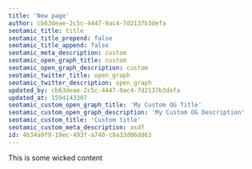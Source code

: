 ```yaml
---
title: 'New page'
author: cb63deae-2c5c-4447-9ac4-7d2137b3defa
seotamic_title: title
seotamic_title_prepend: false
seotamic_title_append: false
seotamic_meta_description: custom
seotamic_open_graph_title: custom
seotamic_open_graph_description: custom
seotamic_twitter_title: open_graph
seotamic_twitter_description: open_graph
updated_by: cb63deae-2c5c-4447-9ac4-7d2137b3defa
updated_at: 1594143307
seotamic_custom_open_graph_title: 'My Custom OG Title'
seotamic_custom_open_graph_description: 'My Custom OG Description'
seotamic_custom_title: 'Custom title'
seotamic_custom_meta_description: asdf
id: 4b34a0f9-19ec-493f-a740-c8a33d06dd63
---
```

This is some wicked content